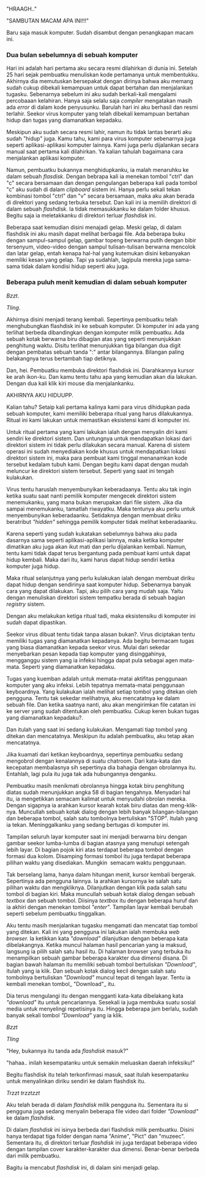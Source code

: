 "HRAAGH.."

"SAMBUTAN MACAM APA INI!!!"

Baru saja masuk komputer. Sudah disambut dengan penangkapan macam ini.

### Dua bulan sebelumnya di sebuah komputer

Hari ini adalah hari pertama aku secara resmi dilahirkan di dunia ini. Setelah 25 hari sejak pembuatku menuliskan kode pertamanya untuk membentukku. Akhirnya dia memutuskan bersepakat dengan dirinya bahwa aku memang sudah cukup dibekali kemampuan untuk dapat bertahan dan menjalankan tugasku. Sebenarnya sebelum ini aku sudah berkali-kali mengalami percobaaan kelahiran. Hanya saja selalu saja _compiler_ mengatakan masih ada _error_ di dalam kode penyusunku. Barulah hari ini aku berhasil dan resmi terlahir. Seekor virus komputer yang telah dibekali kemampuan bertahan hidup dan tugas yang diamanatkan kepadaku.

Meskipun aku sudah secara resmi lahir, namun itu tidak lantas berarti aku sudah "hidup" juga. Kamu tahu, kami para virus komputer sebenarnya juga seperti aplikasi-aplikasi komputer lainnya. Kami juga perlu dijalankan secara manual saat pertama kali dilahirkan. Ya kalian tahulah bagaimana cara menjalankan aplikasi komputer.

Namun, pembuatku bukannya menghidupkanku, ia malah menaruhku ke dalam sebuah _flasdisk_. Dengan bebrapa kali ia menekan tombol "ctrl" dan "c" secara bersamaan dan dengan pengulangan beberapa kali pada tombol "c" aku sudah di dalam _clipboard_ sistem ini. Hanya perlu sekali tekan kombinasi tombol "ctrl" dan "v" secara bersamaan, maka aku akan berada di direktori yang sedang terbuka tersebut. Dan kali ini ia memilih direktori di dalam sebuah _flashdisk_. Ia tidak memasukkanku ke dalam folder khusus. Begitu saja ia meletakkanku di direktori terluar _flashdisk_ ini.

Beberapa saat kemudian disini menajadi gelap. Meski gelap, di dalam flashdisk ini aku masih dapat melihat berbagai file. Ada beberapa buku dengan sampul-sampul gelap, gambar topeng berwarna putih dengan bibir tersenyum, video-video dengan sampul tulisan-tulisan berwarna mencolok dan latar gelap, entah kenapa hal-hal yang kutemukan disini kebanyakan memiliki kesan yang gelap. Tapi ya sudahlah, lagipula mereka juga sama-sama tidak dalam kondisi hidup seperti aku juga.

### Beberapa puluh menit kemudian di dalam sebuah komputer

_Bzzt._

_Tling._

Akhirnya disini menjadi terang kembali. Sepertinya pembuatku telah menghubungkan flashdisk ini ke sebuah komputer. Di komputer ini ada yang terlihat berbeda dibandingkan dengan komputer milik pembuatku. Ada sebuah kotak berwarna biru dibagian atas yang seperti menunjukkan penghitung waktu. Disitu terlihat menunjukkan tiga bilangan dua digit dengan pembatas sebuah tanda ":" antar bilangannya. Bilangan paling belakangnya terus bertambah tiap detiknya.

Dan, hei. Pembuatku membuka direktori flashdisk ini. Diarahkannya kursor ke arah ikon-ku. Dan kamu tentu tahu apa yang kemudian akan dia lakukan. Dengan dua kali klik kiri mouse dia menjalankanku.

AKHIRNYA AKU HIDUUPP.

Kalian tahu? Setaip kali pertama kalinya kami para virus dihidupkan pada sebuah komputer, kami memiliki beberapa ritual yang harus dilakukannya. Ritual ini kami lakukan untuk memastikan eksistensi kami di komputer ini.

Untuk ritual pertama yang kami lakukan ialah dengan menyalin diri kami sendiri ke direktori sistem. Dan untungnya untuk mendapatkan lokasi dari direktori sistem ini tidak perlu dilakukan secara manual. Karena di sistem operasi ini sudah menyediakan kode khusus untuk mendapatkan lokasi direktori sistem ini, maka para pembuat kami tinggal menanamkan kode tersebut kedalam tubuh kami. Dengan begitu kami dapat dengan mudah meluncur ke direktori sistem tersebut. Seperti yang saat ini tengah kulakukan.

Virus tentu haruslah menyembunyikan keberadaanya. Tentu aku tak ingin ketika suatu saat nanti pemilik komputer mengecek direktori sistem menemukanku, yang mana bukan merupakan dari file sistem. Jika dia sampai menemukanku, tamatlah riwayatku. Maka tentunya aku perlu untuk menyembunyikan keberadaanku. Setidaknya dengan membuat diriku beratribut _"hidden"_ sehingga pemilik komputer tidak melihat keberadaanku.

Karena seperti yang sudah kukatakan sebelumnya bahwa aku pada dasarnya sama seperti aplikasi-aplikasi lainnya, maka ketika komputer dimatikan aku juga akan ikut mati dan perlu dijalankan kembali. Namun, tentu kami tidak dapat terus bergantung pada pembuat kami untuk dapat hidup kembali. Maka dari itu, kami harus dapat hidup sendiri ketika komputer juga hidup.

Maka ritual selanjutnya yang perlu kulakukan ialah dengan membuat diriku dapat hidup dengan sendirinya saat komputer hidup. Sebenarnya banyak cara yang dapat dilakukan. Tapi, aku pilih cara yang mudah saja. Yaitu dengan menuliskan direktori sistem tempatku berada di sebuah bagian _registry_ sistem.

Dengan aku melakukan ketiga ritual tadi, maka eksistensiku di komputer ini sudah dapat dipastikan.

Seekor virus dibuat tentu tidak tanpa alasan bukan?. Virus diciptakan tentu memiliki tugas yang diamanatkan kepadanya. Ada begitu bermacam tugas yang biasa diamanatkan kepada seekor virus. Mulai dari sekedar menyebarkan pesan kepada tiap komputer yang disinggahinya, mengganggu sistem yang ia infeksi hingga dapat pula sebagai agen mata-mata. Seperti yang diamanatkan kepadaku.

Tugas yang kuemban adalah untuk memata-matai aktifitas penggunaan komputer yang aku infeksi. Lebih tepatnya memata-matai penggunaan keyboardnya. Yang kulakukan ialah melihat setiap tombol yang ditekan oleh pengguna. Tentu tak sekedar melihatnya, aku mencatatnya ke dalam sebuah file. Dan ketika saatnya nanti, aku akan mengirimkan file catatan ini ke server yang sudah ditentukan oleh pembuatku. Cukup keren bukan tugas yang diamanatkan kepadaku?.

Dan itulah yang saat ini sedang kulakukan. Mengamati tiap tombol yang ditekan dan mencatatnya. Meskipun itu adalah pembuatku, aku tetap akan mencatatnya.

Jika kuamati dari ketikan keyboardnya, sepertinya pembuatku sedang mengobrol dengan kenalannya di suatu chatroom. Dari kata-kata dan kecepatan membalasnya sih sepertinya dia bahagia dengan obrolannya itu. Entahlah, lagi pula itu juga tak ada hubungannya denganku.

Pembuatku masih menikmati obrolannya hingga kotak biru penghitung diatas sudah menunjukkan angka 58 di bagian tengahnya. Menyadari hal itu, ia mengetikkan semacam kalimat untuk menyudahi obrolan mereka. Dengan sigapnya ia arahkan kursor kearah kotak biru diatas dan meng-klik-nya. Muncullah sebuah kotak dialog dengan lebih banyak bilangan-bilangan dan beberapa tombol, salah satu tombolnya bertuliskan "STOP". Itulah yang ia tekan. Meninggalkanku yang sedang bertugas di komputer ini.

Tampilan seluruh layar komputer saat ini menjadi berwarna biru dengan gambar seekor lumba-lumba di bagian atasnya yang menutupi setengah lebih layar. Di bagian pojok kiri atas terdapat beberapa tombol dengan formasi dua kolom. Disamping formasi tombol itu juga terdapat beberapa pilihan waktu yang disediakan. Mungkin  semacam waktu penggunaan.

Tak berselang lama, hanya dalam hitungan menit, kursor kembali bergerak. Sepertinya ada pengguna lainnya. Ia arahkan kursornya ke salah satu pilihan waktu dan mengkliknya. Dilanjutkan dengan klik pada salah satu tombol di bagian kiri. Maka muncullah sebuah kotak dialog dengan sebuah _textbox_ dan sebuah tombol. Diisinya _textbox_ itu dengan beberapa huruf dan ia akhiri dengan menekan tombol _"enter"_. Tampilan layar kembali berubah seperti sebelum pembuatku tinggalkan.

Aku tentu masih menjalankan tugasku mengamati dan mencatat tiap tombol yang ditekan. Kali ini yang pengguna ini lakukan ialah membuka _web browser._ Ia ketikkan kata _"download"_ dilanjutkan dengan beberapa kata dibelakangnya. Ketika muncul halaman hasil pencarian yang ia maksud, langsung ia pilih salah satu hasil itu. Di halaman browser yang terbuka itu menampilkan sebuah gambar beberapa karakter dua dimensi disana. Di bagian bawah halaman itu memiliki sebuah tombol bertuliskan _"Download"_, itulah yang ia klik. Dan sebuah kotak dialog kecil dengan salah satu tombolnya bertuliskan _"Download"_ muncul tepat di tengah layar. Tentu ia kembali menekan tombol_ "Download"_ itu.

Dia terus mengulangi itu dengan mengganti kata-kata dibelakang kata _"download"_ itu untuk pencariannya. Sesekali ia juga membuka suatu sosial media untuk menyelingi repetisinya itu. Hingga beberapa jam berlalu, sudah banyak sekali tombol _"Download"_ yang ia klik.

_Bzzt_

_Tling_

"Hey, bukannya itu tanda ada _flashdisk_ masuk?"

"hahaa.. inilah kesempatanku untuk semakin meluaskan daerah infeksiku!"

Begitu flashdisk itu telah terkonfirmasi masuk, saat itulah kesempatanku untuk menyalinkan diriku sendiri ke dalam flashdisk itu.

_Trzzt trzztzzt_

Aku telah berada di dalam _flashdisk_ milik pengguna itu. Sementara itu si pengguna juga sedang menyalin beberapa file video dari folder _"Download"_ ke dalam _flashdisk_.

Di dalam _flashdisk_ ini isinya berbeda dari flashdisk milik pembuatku. Disini hanya terdapat tiga folder dengan nama "Anime", "Pict" dan "muzeec". Sementara itu, di direktori terluar _flashdisk_ ini juga terdapat beberapa video dengan tampilan cover karakter-karakter dua dimensi. Benar-benar berbeda dari milik pembuatku.

Bagitu ia mencabut _flashdisk_ ini, di dalam sini menjadi gelap.